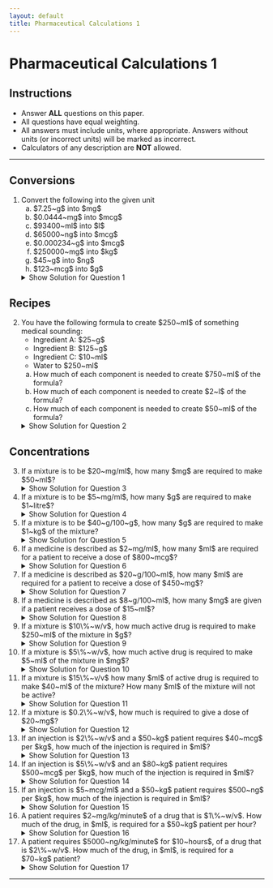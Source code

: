 ```yaml
---
layout: default
title: Pharmaceutical Calculations 1
---
```


<h1>Pharmaceutical Calculations 1</h1>

<div class="instructions">
    <h2>Instructions</h2>
    <ul>
        <li>Answer <strong>ALL</strong> questions on this paper.</li>
        <li>All questions have equal weighting.</li>
        <li>All answers must include units, where appropriate. Answers without units (or incorrect units) will be marked as incorrect.</li>
        <li>Calculators of any description are <strong>NOT</strong> allowed.</li>
    </ul>
</div>

<hr>

<h2>Conversions</h2>
<ol class="main-questions"> <!-- ADD THIS CLASS -->
    <li>Convert the following into the given unit
        <ol type="a">
            <li>$7.25~g$ into $mg$</li>
            <li>$0.0444~mg$ into $mcg$</li>
            <li>$93400~ml$ into $l$</li>
            <li>$65000~ng$ into $mcg$</li>
            <li>$0.000234~g$ into $mcg$</li>
            <li>$250000~mg$ into $kg$</li>
            <li>$45~g$ into $ng$</li>
            <li>$123~mcg$ into $g$</li>
        </ol>
        <details class="solution-details">
            <summary>Show Solution for Question 1</summary>
            <div class="solution-content">
                <p><strong>Solution for 1a:</strong> $7.25~g = 7250~mg$</p>
                <p><strong>Solution for 1b:</strong> $0.0444~mg = 44.4~mcg$</p>
                <p><strong>Solution for 1c:</strong> $93400~ml = 93.4~l$</p>
                <p><strong>Solution for 1d:</strong> $65000~ng = 65~mcg$</p>
                <p><strong>Solution for 1e:</strong> $0.000234~g = 234~mcg$</p>
                <p><strong>Solution for 1f:</strong> $250000~mg = 0.25~kg$</p>
                <p><strong>Solution for 1g:</strong> $45~g = 45,000,000,000~ng$</p>
                <p><strong>Solution for 1h:</strong> $123~mcg = 0.000123~g$</p>
            </div>
        </details>
    </li>
</ol>

<h2>Recipes</h2>
<ol start="2" class="main-questions"> <!-- ADD THIS CLASS -->
    <li>You have the following formula to create $250~ml$ of something medical sounding:
        <ul>
            <li>Ingredient A: $25~g$</li>
            <li>Ingredient B: $125~g$</li>
            <li>Ingredient C: $10~ml$</li>
            <li>Water to $250~ml$</li>
        </ul>
        <ol type="a">
            <li>How much of each component is needed to create $750~ml$ of the formula?</li>
            <li>How much of each component is needed to create $2~l$ of the formula?</li>
            <li>How much of each component is needed to create $50~ml$ of the formula?</li>
        </ol>
        <details class="solution-details">
            <summary>Show Solution for Question 2</summary>
            <div class="solution-content">
                <p><strong>Solution for 2a ($750~ml$):</strong></p>
                <ul>
                    <li>Ingredient A: $75~g$</li>
                    <li>Ingredient B: $375~g$</li>
                    <li>Ingredient C: $30~ml$</li>
                </ul>
                <p><strong>Solution for 2b ($2~l = 2000~ml$):</strong></p>
                <ul>
                    <li>Ingredient A: $200~g$</li>
                    <li>Ingredient B: $1000~g$</li>
                    <li>Ingredient C: $80~ml$</li>
                </ul>
                <p><strong>Solution for 2c ($50~ml$):</strong></p>
                <ul>
                    <li>Ingredient A: $5~g$</li>
                    <li>Ingredient B: $25~g$</li>
                    <li>Ingredient C: $2~ml$</li>
                </ul>
            </div>
        </details>
    </li>
</ol>

<h2>Concentrations</h2>
<ol start="3" class="main-questions"> <!-- ADD THIS CLASS -->
    <li>If a mixture is to be $20~mg/ml$, how many $mg$ are required to make $50~ml$?
        <details class="solution-details">
            <summary>Show Solution for Question 3</summary>
            <div class="solution-content">
                <p><strong>Solution:</strong> $20~mg/ml * 50~ml = 1000~mg$</p>
            </div>
        </details>
    </li>
    <li>If a mixture is to be $5~mg/ml$, how many $g$ are required to make $1~litre$?
        <details class="solution-details">
            <summary>Show Solution for Question 4</summary>
            <div class="solution-content">
                <p><strong>Solution:</strong> $5~mg/ml * 1000~ml/litre = 5000~mg/litre = 5~g/litre$</p>
            </div>
        </details>
    </li>
    <li>If a mixture is to be $40~g/100~g$, how many $g$ are required to make $1~kg$ of the mixture?
        <details class="solution-details">
            <summary>Show Solution for Question 5</summary>
            <div class="solution-content">
                <p><strong>Solution:</strong> $40~g/100~g = 40\%$. $40\%$ of $1~kg (1000~g) = 400~g$</p>
            </div>
        </details>
    </li>
    <li>If a medicine is described as $2~mg/ml$, how many $ml$ are required for a patient to receive a dose of $800~mcg$?
        <details class="solution-details">
            <summary>Show Solution for Question 6</summary>
            <div class="solution-content">
                <p><strong>Solution:</strong> $800~mcg = 0.8~mg$. $0.8~mg / (2~mg/ml) = 0.4~ml$</p>
            </div>
        </details>
    </li>
    <li>If a medicine is described as $20~g/100~ml$, how many $ml$ are required for a patient to receive a dose of $450~mg$?
        <details class="solution-details">
            <summary>Show Solution for Question 7</summary>
            <div class="solution-content">
                <p><strong>Solution:</strong> $20~g/100~ml = 200~mg/ml$. $450~mg / (200~mg/ml) = 2.25~ml$</p>
            </div>
        </details>
    </li>
    <li>If a medicine is described as $8~g/100~ml$, how many $mg$ are given if a patient receives a dose of $15~ml$?
        <details class="solution-details">
            <summary>Show Solution for Question 8</summary>
            <div class="solution-content">
                <p><strong>Solution:</strong> $8~g/100~ml = 80~mg/ml$. $80~mg/ml * 15~ml = 1200~mg$</p>
            </div>
        </details>
    </li>
    <li>If a mixture is $10\%~w/v$, how much active drug is required to make $250~ml$ of the mixture in $g$?
        <details class="solution-details">
            <summary>Show Solution for Question 9</summary>
            <div class="solution-content">
                <p><strong>Solution:</strong> $10\%~w/v = 10~g/100~ml$. $ (10~g/100~ml) * 250~ml = 25~g$</p>
            </div>
        </details>
    </li>
    <li>If a mixture is $5\%~w/v$, how much active drug is required to make $5~ml$ of the mixture in $mg$?
        <details class="solution-details">
            <summary>Show Solution for Question 10</summary>
            <div class="solution-content">
                <p><strong>Solution:</strong> $5\%~w/v = 5~g/100~ml = 50~mg/ml$. $50~mg/ml * 5~ml = 250~mg$</p>
            </div>
        </details>
    </li>
    <li>If a mixture is $15\%~v/v$ how many $ml$ of active drug is required to make $40~ml$ of the mixture? How many $ml$ of the mixture will not be active?
        <details class="solution-details">
            <summary>Show Solution for Question 11</summary>
            <div class="solution-content">
                <p><strong>Solution:</strong> Active drug: $15\%$ of $40~ml = 6~ml$. Not active: $40~ml - 6~ml = 34~ml$</p>
            </div>
        </details>
    </li>
    <li>If a mixture is $0.2\%~w/v$, how much is required to give a dose of $20~mg$?
        <details class="solution-details">
            <summary>Show Solution for Question 12</summary>
            <div class="solution-content">
                <p><strong>Solution:</strong> $0.2\%~w/v = 0.2~g/100~ml = 2~mg/ml$. $20~mg / (2~mg/ml) = 10~ml$</p>
            </div>
        </details>
    </li>
    <li>If an injection is $2\%~w/v$ and a $50~kg$ patient requires $40~mcg$ per $kg$, how much of the injection is required in $ml$?
        <details class="solution-details">
            <summary>Show Solution for Question 13</summary>
            <div class="solution-content">
                <p><strong>Solution:</strong> Total dose: $40~mcg/kg * 50~kg = 2000~mcg = 2~mg$. Concentration: $2\%~w/v = 2~g/100~ml = 20~mg/ml$. Volume: $2~mg / (20~mg/ml) = 0.1~ml$</p>
            </div>
        </details>
    </li>
    <li>If an injection is $5\%~w/v$ and an $80~kg$ patient requires $500~mcg$ per $kg$, how much of the injection is required in $ml$?
        <details class="solution-details">
            <summary>Show Solution for Question 14</summary>
            <div class="solution-content">
                <p><strong>Solution:</strong> Total dose: $500~mcg/kg * 80~kg = 40000~mcg = 40~mg$. Concentration: $5\%~w/v = 5~g/100~ml = 50~mg/ml$. Volume: $40~mg / (50~mg/ml) = 0.8~ml$</p>
            </div>
        </details>
    </li>
    <li>If an injection is $5~mcg/ml$ and a $50~kg$ patient requires $500~ng$ per $kg$, how much of the injection is required in $ml$?
        <details class="solution-details">
            <summary>Show Solution for Question 15</summary>
            <div class="solution-content">
                <p><strong>Solution:</strong> Total dose: $500~ng/kg * 50~kg = 25000~ng = 25~mcg$. Volume: $25~mcg / (5~mcg/ml) = 5~ml$</p>
            </div>
        </details>
    </li>
    <li>A patient requires $2~mg/kg/minute$ of a drug that is $1\%~w/v$. How much of the drug, in $ml$, is required for a $50~kg$ patient per hour?
        <details class="solution-details">
            <summary>Show Solution for Question 16</summary>
            <div class="solution-content">
                <p><strong>Solution:</strong> Dose per minute: $2~mg/kg/min * 50~kg = 100~mg/min$. Dose per hour: $100~mg/min * 60~min/hour = 6000~mg/hour = 6~g/hour$. Concentration: $1\%~w/v = 1~g/100~ml = 10~mg/ml$. Volume: $6000~mg / (10~mg/ml) = 600~ml$</p>
            </div>
        </details>
    </li>
    <li>A patient requires $5000~ng/kg/minute$ for $10~hours$, of a drug that is $2\%~w/v$. How much of the drug, in $ml$, is required for a $70~kg$ patient?
        <details class="solution-details">
            <summary>Show Solution for Question 17</summary>
            <div class="solution-content">
                <p><strong>Solution:</strong> Dose per minute: $5000~ng/kg/min * 70~kg = 350000~ng/min = 0.35~mg/min$. Dose per hour: $0.35~mg/min * 60~min/hour = 21~mg/hour$. Total dose: $21~mg/hour * 10~hours = 210~mg$. Concentration: $2\%~w/v = 2~g/100~ml = 20~mg/ml$. Volume: $210~mg / (20~mg/ml) = 10.5~ml$</p>
            </div>
        </details>
    </li>
</ol>

<hr>
